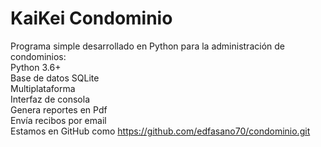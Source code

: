 # KaiKei Condominio
Programa simple desarrollado en Python para la administración de condominios: <br>
	Python 3.6+<br>
	Base de datos SQLite<br>
	Multiplataforma<br>
	Interfaz de consola<br>
	Genera reportes en Pdf<br>
	Envía recibos por email<br>
	Estamos en GitHub como https://github.com/edfasano70/condominio.git<br>

